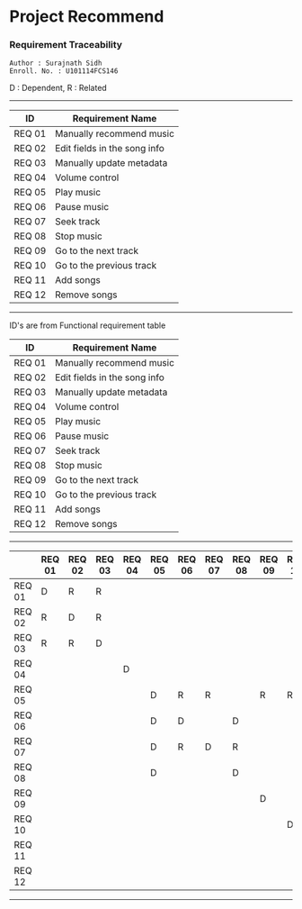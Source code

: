 # Project Recommend

### Requirement Traceability

    Author : Surajnath Sidh
    Enroll. No. : U101114FCS146


D : Dependent, R : Related

---

| **ID** | **Requirement Name** |
| --- | --- |
| REQ 01 | Manually recommend music |
| REQ 02 | Edit fields in the song info |
| REQ 03 | Manually update metadata |
| REQ 04 | Volume control |
| REQ 05 | Play music |
| REQ 06 | Pause music |
| REQ 07 | Seek track |
| REQ 08 | Stop music |
| REQ 09 | Go to the next track |
| REQ 10 | Go to the previous track |
| REQ 11 | Add songs |
| REQ 12 | Remove songs |


---


ID's are from Functional requirement table

| **ID** | **Requirement Name** |
| --- | --- |
| REQ 01 | Manually recommend music |
| REQ 02 | Edit fields in the song info |
| REQ 03 | Manually update metadata |
| REQ 04 | Volume control |
| REQ 05 | Play music |
| REQ 06 | Pause music |
| REQ 07 | Seek track |
| REQ 08 | Stop music |
| REQ 09 | Go to the next track |
| REQ 10 | Go to the previous track |
| REQ 11 | Add songs |
| REQ 12 | Remove songs |


---

| | REQ 01 | REQ 02 | REQ 03 | REQ 04 | REQ 05 | REQ 06 | REQ 07 | REQ 08 | REQ 09 | REQ 10 | REQ 11 | REQ 12 |
| --- | --- | --- | --- | --- | --- | --- | --- | --- | --- | --- | --- | --- |
| REQ 01 | D | R | R |  |  |  |  |  |  |  | D |  |
| REQ 02 | R | D | R |  |  |  |  |  |  |  | D |  |
| REQ 03 | R | R | D |  |  |  |  |  |  |  | D |  |
| REQ 04 |  |  |  | D |  |  |  |  |  |  |  |  |
| REQ 05 |  |  |  |  | D | R | R |  | R | R | D |  |
| REQ 06 |  |  |  |  | D | D |  | D |  |  | D |  |
| REQ 07 |  |  |  |  | D | R | D | R |  |  | D |  |
| REQ 08 |  |  |  |  | D |  |  | D |  |  | D |  |
| REQ 09 |  |  |  |  |  |  |  |  | D |  | D | R |
| REQ 10 |  |  |  |  |  |  |  |  |  | D | D | R |
| REQ 11 |  |  |  |  |  |  |  |  |  |  | D |  |
| REQ 12 |  |  |  |  |  |  |  |  |  |  | D | D |

---
